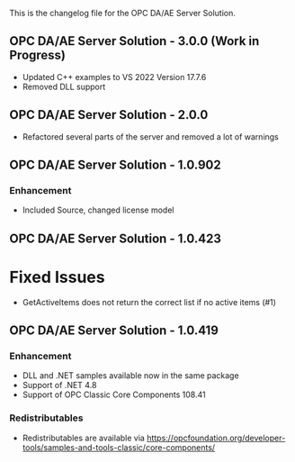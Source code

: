 This is the changelog file for the OPC DA/AE Server Solution.

## OPC DA/AE Server Solution - 3.0.0 (Work in Progress)
- Updated C++ examples to VS 2022 Version 17.7.6
- Removed DLL support

## OPC DA/AE Server Solution - 2.0.0
- Refactored several parts of the server and removed a lot of warnings

## OPC DA/AE Server Solution - 1.0.902

###	Enhancement
- Included Source, changed license model

## OPC DA/AE Server Solution - 1.0.423

# Fixed Issues
- GetActiveItems does not return the correct list if no active items (#1)

## OPC DA/AE Server Solution - 1.0.419

###	Enhancement
- DLL and .NET samples available now in the same package
- Support of .NET 4.8
- Support of OPC Classic Core Components 108.41

###	Redistributables
- Redistributables are available via https://opcfoundation.org/developer-tools/samples-and-tools-classic/core-components/